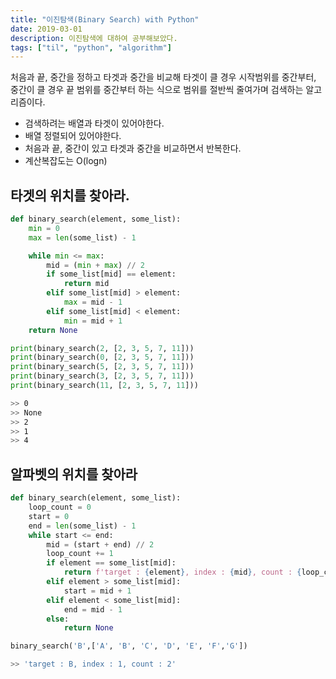 ```yaml
---
title: "이진탐색(Binary Search) with Python"
date: 2019-03-01
description: 이진탐색에 대하여 공부해보았다.
tags: ["til", "python", "algorithm"]
---
```


처음과 끝, 중간을 정하고 타겟과 중간을 비교해 타겟이 클 경우 시작범위를 중간부터, 중간이 클 경우 끝 범위를 중간부터 하는 식으로 범위를 절반씩 줄여가며 검색하는 알고리즘이다.

- 검색하려는 배열과 타겟이 있어야한다.
- 배열 정렬되어 있어야한다.
- 처음과 끝, 중간이 있고 타겟과 중간을 비교하면서 반복한다.
- 계산복잡도는 O(logn)

## 타겟의 위치를 찾아라.

```python
def binary_search(element, some_list):
    min = 0
    max = len(some_list) - 1

    while min <= max:
        mid = (min + max) // 2
        if some_list[mid] == element:
            return mid
        elif some_list[mid] > element:
            max = mid - 1
        elif some_list[mid] < element:
            min = mid + 1
    return None

print(binary_search(2, [2, 3, 5, 7, 11]))
print(binary_search(0, [2, 3, 5, 7, 11]))
print(binary_search(5, [2, 3, 5, 7, 11]))
print(binary_search(3, [2, 3, 5, 7, 11]))
print(binary_search(11, [2, 3, 5, 7, 11]))
```

```bash
>> 0
>> None
>> 2
>> 1
>> 4
```

## 알파벳의 위치를 찾아라

```python
def binary_search(element, some_list):
    loop_count = 0
    start = 0
    end = len(some_list) - 1
    while start <= end:
        mid = (start + end) // 2
        loop_count += 1
        if element == some_list[mid]:
            return f'target : {element}, index : {mid}, count : {loop_count}'
        elif element > some_list[mid]:
            start = mid + 1
        elif element < some_list[mid]:
            end = mid - 1
        else:
            return None

binary_search('B',['A', 'B', 'C', 'D', 'E', 'F','G'])
```

```bash
>> 'target : B, index : 1, count : 2'
```
